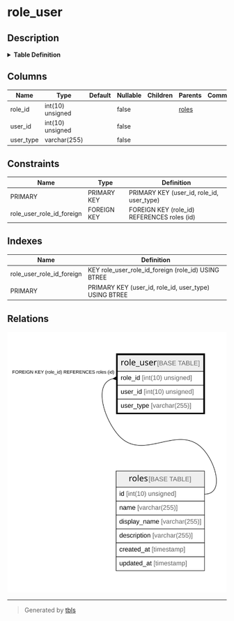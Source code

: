 # role_user

## Description

<details>
<summary><strong>Table Definition</strong></summary>

```sql
CREATE TABLE `role_user` (
  `role_id` int(10) unsigned NOT NULL,
  `user_id` int(10) unsigned NOT NULL,
  `user_type` varchar(255) COLLATE utf8mb4_unicode_ci NOT NULL,
  PRIMARY KEY (`user_id`,`role_id`,`user_type`),
  KEY `role_user_role_id_foreign` (`role_id`),
  CONSTRAINT `role_user_role_id_foreign` FOREIGN KEY (`role_id`) REFERENCES `roles` (`id`) ON DELETE CASCADE ON UPDATE CASCADE
) ENGINE=InnoDB DEFAULT CHARSET=utf8mb4 COLLATE=utf8mb4_unicode_ci
```

</details>

## Columns

| Name | Type | Default | Nullable | Children | Parents | Comment |
| ---- | ---- | ------- | -------- | -------- | ------- | ------- |
| role_id | int(10) unsigned |  | false |  | [roles](roles.md) |  |
| user_id | int(10) unsigned |  | false |  |  |  |
| user_type | varchar(255) |  | false |  |  |  |

## Constraints

| Name | Type | Definition |
| ---- | ---- | ---------- |
| PRIMARY | PRIMARY KEY | PRIMARY KEY (user_id, role_id, user_type) |
| role_user_role_id_foreign | FOREIGN KEY | FOREIGN KEY (role_id) REFERENCES roles (id) |

## Indexes

| Name | Definition |
| ---- | ---------- |
| role_user_role_id_foreign | KEY role_user_role_id_foreign (role_id) USING BTREE |
| PRIMARY | PRIMARY KEY (user_id, role_id, user_type) USING BTREE |

## Relations

![er](role_user.svg)

---

> Generated by [tbls](https://github.com/k1LoW/tbls)

